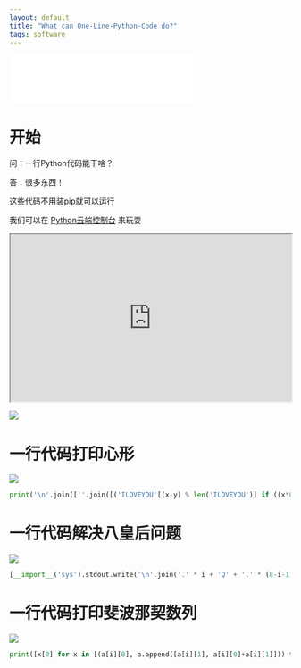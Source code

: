 ```yaml
---
layout: default
title: "What can One-Line-Python-Code do?"
tags: software
---
```


<iframe frameborder="no" border="0" marginwidth="0" marginheight="0" width=330 height=86 src="//music.163.com/outchain/player?type=2&id=27733963&auto=1&height=66"></iframe>

# 开始

问：一行Python代码能干啥？

答：很多东西！

这些代码不用装pip就可以运行

我们可以在 [Python云端控制台](https://console.python.org/python-dot-org-console/) 来玩耍

<iframe src="https://console.python.org/python-dot-org-console/" style="width: 100%; height: 300px;"></iframe>

![](//panzhifei.fun/img/2020/05/04/02/p1.jpg)

# 一行代码打印心形

![](//panzhifei.fun/img/2020/05/04/02/p2.jpg)

```python
print('\n'.join([''.join([('ILOVEYOU'[(x-y) % len('ILOVEYOU')] if ((x*0.05)**2+(y*0.1)**2-1)**3-(x*0.05)**2*(y*0.1)**3 <= 0 else' ') for x in range(-30, 30)]) for y in range(30, -30, -1)]))
```

# 一行代码解决八皇后问题

![](//panzhifei.fun/img/2020/05/04/02/p3.jpg)

```python
[__import__('sys').stdout.write('\n'.join('.' * i + 'Q' + '.' * (8-i-1) for i in vec) + "\n========\n") for vec in __import__('itertools').permutations(range(8)) if 8 == len(set(vec[i]+i for i in range(8))) == len(set(vec[i]-i for i in range(8)))]
```

# 一行代码打印斐波那契数列

![](//panzhifei.fun/img/2020/05/04/02/p4.jpg)

```python
print([x[0] for x in [(a[i][0], a.append([a[i][1], a[i][0]+a[i][1]])) for a in ([[1, 1]], ) for i in range(30)]])
```
